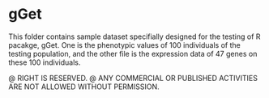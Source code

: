 # gGet
This folder contains sample dataset specifially designed for the testing of R pacakge, gGet. One is the phenotypic values of 100 individuals of the testing population, and the other file is the expression data of 47 genes on these 100 individuals.


@ RIGHT IS RESERVED. 
@ ANY COMMERCIAL OR PUBLISHED ACTIVITIES ARE NOT ALLOWED WITHOUT PERMISSION.
